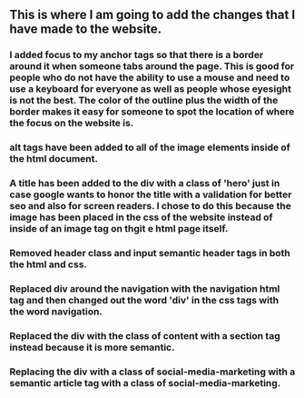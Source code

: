 ## This is where I am going to add the changes that I have made to the website.

### I added focus to my anchor tags so that there is a border around it when someone tabs around the page. This is good for people who do not have  the ability to use a mouse and need to use a keyboard for everyone as well as people whose eyesight is not the best. The color of the outline plus the width of the border makes it easy for someone to spot the location of where the focus on the website is.

### alt tags have been added to all of the image elements inside of the html document.

### A title has been added to the div with a class of 'hero' just in case google wants to honor the title with a validation for better seo and also for screen readers. I chose to do this because the image has been placed in the css of the website instead of inside of an image tag on thgit e html page itself. 

### Removed header class and input semantic header tags in both the html and css.

### Replaced div around the navigation with the navigation html tag and then changed out the word 'div' in the css tags with the word navigation.

### Replaced the div with the class of content with a section tag instead because it is more semantic.

### Replacing the div with a class of social-media-marketing with a semantic article tag with a class of social-media-marketing.